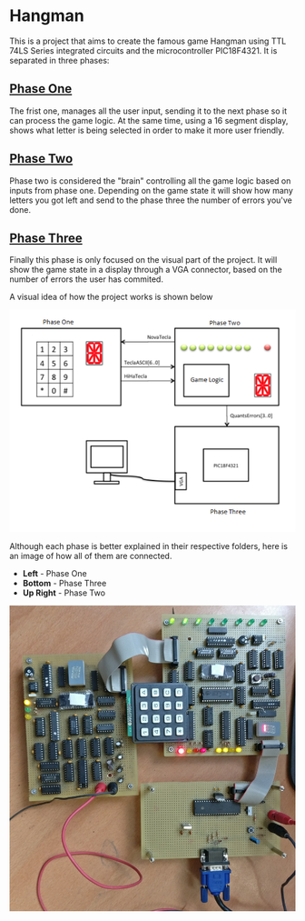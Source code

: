 # Hangman

This is a project that aims to create the famous game Hangman using TTL 74LS Series integrated circuits and the microcontroller
PIC18F4321. It is separated in three phases:

## [Phase One](PhaseOne/)
 

The frist one, manages all the user input, sending it to the next phase so it can process the game logic.
At the same time, using a 16 segment display, shows what letter is being selected in order to make it more user friendly. 

## [Phase Two](PhaseTwo/)

Phase two is considered the "brain" controlling all the game logic based on inputs from phase one. Depending on the game state it
will show how many letters you got left and send to the phase three the number of errors you've done. 

## [Phase Three](PhaseThree/)

Finally this phase is only focused on the visual part of the project. It will show the game state in a display through a 
VGA connector, based on the number of errors the user has commited.

A visual idea of how the project works is shown below

![Screenshot](GeneralDiagram.PNG)

Although each phase is better explained in their respective folders, here is an image of how all of them are connected.

* __Left__ - Phase One
* __Bottom__ - Phase Three
* __Up Right__ - Phase Two

![Screenshot](images/AllConnected.jpg)
